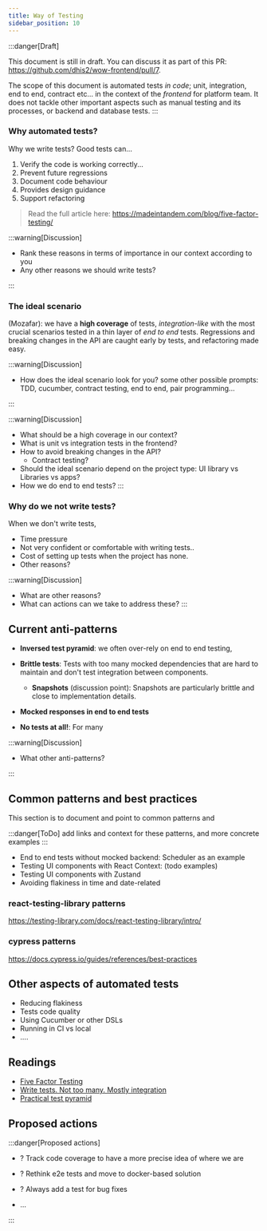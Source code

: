 ```yaml
---
title: Way of Testing
sidebar_position: 10
---
```


:::danger[Draft]

This document is still in draft. You can discuss it as part of this PR: https://github.com/dhis2/wow-frontend/pull/7.

The scope of this document is automated tests _in code_; unit, integration, end to end, contract etc... in the context of the _frontend_ for platform team. It does not tackle other important aspects such as manual testing and its processes, or backend and database tests.
:::

### Why automated tests?

Why we write tests? Good tests can...

1. Verify the code is working correctly...
2. Prevent future regressions
3. Document code behaviour
4. Provides design guidance
5. Support refactoring

> Read the full article here:  https://madeintandem.com/blog/five-factor-testing/


:::warning[Discussion]

- Rank these reasons in terms of importance in our context according to you
- Any other reasons we should write tests?

:::


### The ideal scenario

(Mozafar): we have a **high coverage** of tests, _integration-like_ with the most crucial scenarios tested in a thin layer of _end to end_ tests. Regressions and breaking changes in the API are caught early by tests, and refactoring made easy.

:::warning[Discussion]

- How does the ideal scenario look for you? some other possible prompts: TDD, cucumber, contract testing, end to end, pair programming... 

:::

:::warning[Discussion]

- What should be a high coverage in our context?
- What is unit vs integration tests in the frontend?
- How to avoid breaking changes in the API?
    - Contract testing?
- Should the ideal scenario depend on the project type: UI library vs Libraries vs apps?
- How we do end to end tests?
:::

### Why do we not write tests?
When we don't write tests,

- Time pressure
- Not very confident or comfortable with writing tests..
- Cost of setting up tests when the project has none.
- Other reasons?

:::warning[Discussion]

- What are other reasons?
- What can actions can we take to address these?
:::


## Current anti-patterns

- **Inversed test pyramid**: we often over-rely on end to end testing, 

- **Brittle tests**: Tests with too many mocked dependencies that are hard to maintain and don't test integration between components.
    - **Snapshots** (discussion point): Snapshots are particularly brittle and close to implementation details.

- **Mocked responses in end to end tests**

- **No tests at all!**: For many 

:::warning[Discussion]

- What other anti-patterns?

:::


## Common patterns and best practices

This section is to document and point to common patterns and 

:::danger[ToDo]
add links and context for these patterns, and more concrete examples
:::

- End to end tests without mocked backend: Scheduler as an example
- Testing UI components with React Context: (todo examples) 
- Testing UI components with Zustand 
- Avoiding flakiness in time and date-related

### react-testing-library patterns
https://testing-library.com/docs/react-testing-library/intro/

### cypress patterns
https://docs.cypress.io/guides/references/best-practices

## Other aspects of automated tests
- Reducing flakiness
- Tests code quality
- Using Cucumber or other DSLs
- Running in CI vs local
- ....


## Readings

- [Five Factor Testing](https://madeintandem.com/blog/five-factor-testing/)
- [Write tests. Not too many. Mostly integration](https://kentcdodds.com/blog/write-tests)
- [Practical test pyramid](https://martinfowler.com/articles/practical-test-pyramid.html)

## Proposed actions

:::danger[Proposed actions]

- ? Track code coverage to have a more precise idea of where we are

- ? Rethink e2e tests and move to docker-based solution

- ? Always add a test for bug fixes

- ...

:::